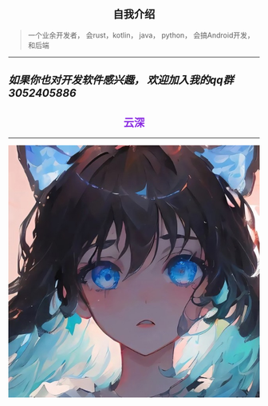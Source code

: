<div align="center">

## 自我介绍
</div>

> 一个业余开发者， 会rust，kotlin， java， python， 会搞Android开发，和后端
-----

## _如果你也对开发软件感兴趣， 欢迎加入我的qq群 3052405886_

<div align="center"><h2 style="color: blueviolet">云深</h2></div>

-----

<div align="center"><img width="639" src="img/portrait.jpg" alt="null"></div>

<img align="right" src="https://github-readme-stats.vercel.app/api?username=yunshenya&show_icons=true&inc" alt="">
<img src="https://github-readme-stats.vercel.app/api/top-langs/?username=yunshenya&layout=compact&theme=tokyonight" align="middle"  alt=""/>
